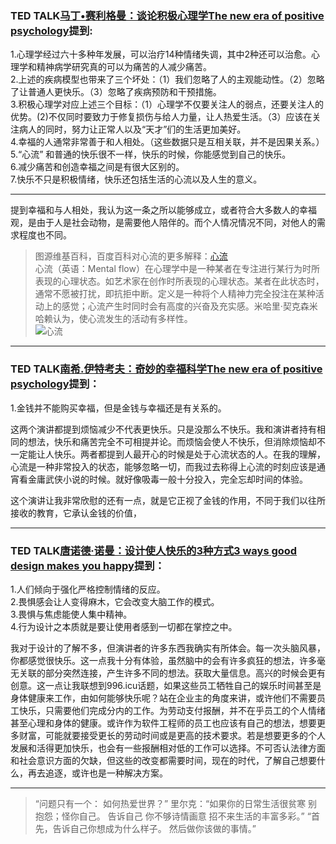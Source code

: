 
### TED TALK[马丁•赛利格曼：谈论积极心理学The new era of positive psychology](https://www.ted.com/talks/martin_seligman_on_the_state_of_psychology/transcript?&language=zh-cn)提到:
1.心理学经过六十多种年发展，可以治疗14种情绪失调，其中2种还可以治愈。心理学和精神病学研究真的可以为痛苦的人减少痛苦。    
2.上述的疾病模型也带来了三个坏处：（1）我们忽略了人的主观能动性。（2）忽略了让普通人更快乐。（3）忽略了疾病预防和干预措施。  
3.积极心理学对应上述三个目标：（1）心理学不仅要关注人的弱点，还要关注人的优势。(2)不仅同时要致力于修复损伤与给人力量，让人热爱生活。（3）应该在关注病人的同时，努力让正常人以及“天才”们的生活更加美好。  
4.幸福的人通常非常善于和人相处。（这些数据只是互相关联，并不是因果关系。）   
5.“心流” 和普通的快乐很不一样，快乐的时候，你能感觉到自己的快乐。   
6.减少痛苦和创造幸福之间是有很大区别的。   
7.快乐不只是积极情绪，快乐还包括生活的心流以及人生的意义。
****

提到幸福和与人相处，我认为这一条之所以能够成立，或者符合大多数人的幸福观，是由于人是社会动物，是需要他人陪伴的。而个人情况情况不同，对他人的需求程度也不同。 

> 图源维基百科，百度百科对心流的更多解释：[心流](https://baike.baidu.com/item/%E5%BF%83%E6%B5%81/9824097?fr=aladdin)   
> 心流（英语：Mental flow）在心理学中是一种某者在专注进行某行为时所表现的心理状态。如艺术家在创作时所表现的心理状态。某者在此状态时，通常不愿被打扰，即抗拒中断。定义是一种将个人精神力完全投注在某种活动上的感觉；心流产生时同时会有高度的兴奋及充实感。米哈里·契克森米哈赖认为，使心流发生的活动有多样性。  
> ![心流](http://imgsrc.baidu.com/baike/pic/item/574e9258d109b3de51921ea6c6bf6c81810a4ccb.jpg)  


******

### TED TALK[南希.伊特考夫：奇妙的幸福科学The new era of positive psychology](https://www.ted.com/talks/nancy_etcoff_on_happiness_and_why_we_want_it/transcript?&language=zh-cn)提到：
1.金钱并不能购买幸福，但是金钱与幸福还是有关系的。  

这两个演讲都提到烦恼减少不代表更快乐。只是没那么不快乐。我和演讲者持有相同的想法，快乐和痛苦完全不可相提并论。而烦恼会使人不快乐，但消除烦恼却不一定能让人快乐。两者都提到人最开心的时候是处于心流状态的人。在我的理解，心流是一种非常投入的状态，能够忽略一切，而我过去称得上心流的时刻应该是通宵看金庸武侠小说的时候。就好像吸毒一般十分投入，完全忘却时间的体验。  

这个演讲让我非常欣慰的还有一点，就是它正视了金钱的作用，不同于我们以往所接收的教育，它承认金钱的价值，
*****
### TED TALK[唐诺德·诺曼：设计使人快乐的3种方式3 ways good design makes you happy](https://www.ted.com/talks/don_norman_on_design_and_emotion/transcript?&language=zh-cn#t-756362)提到：  
1.人们倾向于强化严格控制情绪的反应。  
2.畏惧感会让人变得麻木，它会改变大脑工作的模式。  
3.畏惧与焦虑能使人集中精神。  
4.行为设计之本质就是要让使用者感到一切都在掌控之中。

我对于设计的了解不多，但演讲者的许多东西我确实有所体会。每一次头脑风暴，你都感觉很快乐。这一点我十分有体验，虽然脑中的会有许多疯狂的想法，许多毫无关联的部分突然连接，产生许多不同的想法。获取大量信息。高兴的时候会更有创意。这一点让我联想到996.icu话题，如果这些员工牺牲自己的娱乐时间甚至是身体健康来工作，由如何能够快乐呢？站在企业主的角度来讲，或许他们不需要员工快乐，只需要他们完成分内的工作。为劳动支付报酬，并不在乎员工的个人情绪甚至心理和身体的健康。或许作为软件工程师的员工也应该有自己的想法，想要更多财富，可能就要接受更长的劳动时间或是更高的技术要求。若是想要更多的个人发展和活得更加快乐，也会有一些报酬相对低的工作可以选择。不可否认法律方面和社会意识方面的欠缺，但这些的改变都需要时间，现在的时代，了解自己想要什么，再去追逐，或许也是一种解决方案。


******


> “问题只有一个： 如何热爱世界？” 里尔克：“如果你的日常生活很贫寒 别抱怨；怪你自己。 告诉自己 你不够诗情画意 招不来生活的丰富多彩。” “首先，告诉自己你想成为什么样子。 然后做你该做的事情。” 

